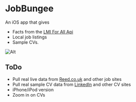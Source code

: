 # JobBungee
An iOS app that gives 
* Facts from the [LMI For All Api](http://api.lmiforall.org.uk/)
* Local job listings
* Sample CVs.

![Alt](http://i.imgur.com/CcOebbw.png)

## ToDo
* Pull real live data from [Reed.co.uk](http://www.reed.co.uk) and other job sites
* Pull real sample CV data from [LinkedIn](http://www.linkedin.com) and other CV sites
* iPhone/iPod version
* Zoom in on CVs
